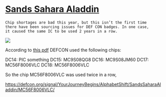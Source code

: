 # [Sands Sahara Aladdin](https://defcon.org/signal/YourJourneyBegins/AlphabetShift/SandsSaharaAladdin)

```
Chip shortages are bad this year, but this isn’t the first time
there have been sourcing issues for DEF CON badges. In one case,
it caused the same IC to be used 2 years in a row.
```

![](https://raw.githubusercontent.com/d1str0/dc29-badge/main/spoilers/chip.png)


According to [this pdf](http://grandideastudio.com/wp-content/uploads/history_of_defcon_electronic_badges_slides.pdf) DEFCON used the following chips:

DC14: PIC something
DC15: MC9S08QG8
DC16: MC9S08JM60
DC17: MC56F8006VLC
DC18: MC56F8006VLC

So the chip MC56F8006VLC was used twice in a row,

https://defcon.org/signal/YourJourneyBegins/AlphabetShift/SandsSaharaAladdin/MC56F8006VLC/

